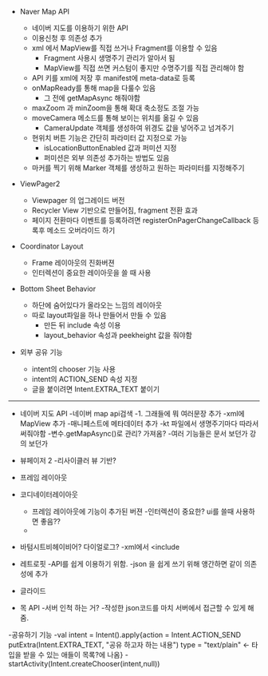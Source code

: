 - Naver Map API
  - 네이버 지도를 이용하기 위한 API
  - 이용신청 후 의존성 추가
  - xml 에서 MapView를 직접 쓰거나 Fragment를 이용할 수 있음
    - Fragment 사용시 생명주기 관리가 알아서 됨
    - MapView를 직접 쓰면 커스텀이 좋지만 수명주기를 직접 관리해야 함
  - API 키를 xml에 저장 후 manifest에 meta-data로 등록 
  - onMapReady를 통해 map을 다룰수 있음
    - 그 전에 getMapAsync 해줘야함 
  - maxZoom 과 minZoom을 통해 확대 축소정도 조절 가능
  - moveCamera 메소드를 통해 보이는 위치를 옮길 수 있음
    - CameraUpdate 객체를 생성하여 위경도 값을 넣어주고 넘겨주기  
  - 현위치 버튼 기능은 간단히 파라미터 값 지정으로 가능
    - isLocationButtonEnabled 값과 퍼미션 지정
    - 퍼미션은 외부 의존성 추가하는 방법도 있음
  - 마커를 찍기 위해 Marker 객체를 생성하고 원하는 파라미터를 지정해주기


- ViewPager2
  - Viewpager 의 업그레이드 버전
  - Recycler View 기반으로 만들어짐, fragment 전환 효과
  - 페이지 전환마다 이벤트를 등록하려면 registerOnPagerChangeCallback 등록후 메소드 오버라이드 하기

- Coordinator Layout
  - Frame 레이아웃의 진화버젼
  - 인터렉션이 중요한 레이아웃을 쓸 때 사용  


- Bottom Sheet Behavior 
  - 하단에 숨어있다가 올라오는 느낌의 레이아웃
  - 따로 layout파일을 하나 만들어서 만들 수 있음
    - 만든 뒤 include 속성 이용
    - layout_behavior 속성과 peekheight 값을 줘야함   

- 외부 공유 기능
  - intent의 chooser 기능 사용
  - intent의 ACTION_SEND 속성 지정
  - 글을 붙이려면 Intent.EXTRA_TEXT 붙이기 
  
---
- 네이버 지도 API
	-네이버 map api검색
	-1. 그래들에 뭐 여러문장 추가
	-xml에 MapView 추가
	-매니페스트에 메타데이터 추가
	-kt 파일에서 생명주기마다 따라서 써줘야함
	-변수.getMapAsync()로 관리? 가져옴?	
	-여러 기능들은 문서 보던가 강의 보던가

- 뷰페이저 2
	-리사이클러 뷰 기반?



- 프레임 레이아웃




- 코디네이터레이아웃
	- 프레임 레이아웃에 기능이 추가된 버젼
	-인터렉션이 중요한? ui를 쓸때 사용하면 좋음??
	-


- 바텀시트비헤이비어? 다이얼로그?
	-xml에서 <include 



- 레트로핏
	-API를 쉽게 이용하기 위함.
	-json 을 쉽게 쓰기 위해 앵간하면 같이 의존성에 추가



- 글라이드




- 목 API
	-서버 인척 하는 거?
	-작성한 json코드를 마치 서버에서 접근할 수 있게 해줌.



-공유하기 기능
	-val intent = Intent().apply{action = Intent.ACTION_SEND
			putExtra(Intent.EXTRA_TEXT, "공유 하고자 하는 내용")
			type = "text/plain" <- 타입을 받을 수 있는 애들이 목록?에 나옴}
		-startActivity(Intent.createChooser(intent,null))
		


  
